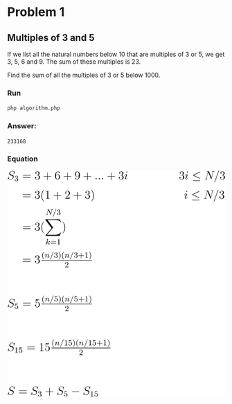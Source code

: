 # Problem 1

## Multiples of 3 and 5

If we list all the natural numbers below 10 that are multiples of 3 or 5, we get 3, 5, 6 and 9. The sum of these multiples is 23.

Find the sum of all the multiples of 3 or 5 below 1000.

### Run

```sh
php algorithm.php
```

### Answer:
`233168`

### Equation

![](/.github/equations/problem_1/1.svg)